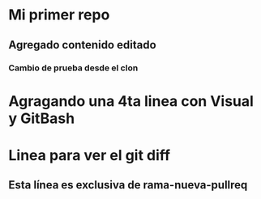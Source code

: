# Mi primer repo
## Agregado contenido editado
### Cambio de prueba desde el clon
# Agragando una 4ta linea con Visual y GitBash
# Linea para ver el git diff
## Esta línea es exclusiva de rama-nueva-pullreq
